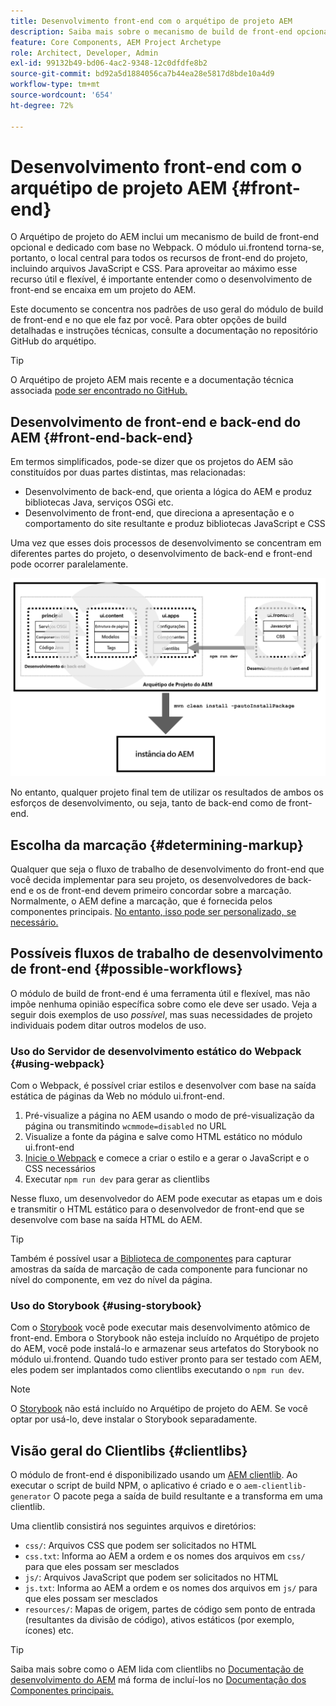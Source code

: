 ```yaml
---
title: Desenvolvimento front-end com o arquétipo de projeto AEM
description: Saiba mais sobre o mecanismo de build de front-end opcional e dedicado do Arquétipo de projeto AEM com base no Webpack.
feature: Core Components, AEM Project Archetype
role: Architect, Developer, Admin
exl-id: 99132b49-bd06-4ac2-9348-12c0dfdfe8b2
source-git-commit: bd92a5d1884056ca7b44ea28e5817d8bde10a4d9
workflow-type: tm+mt
source-wordcount: '654'
ht-degree: 72%

---
```



# Desenvolvimento front-end com o arquétipo de projeto AEM {#front-end}

O Arquétipo de projeto do AEM inclui um mecanismo de build de front-end opcional e dedicado com base no Webpack. O módulo ui.frontend torna-se, portanto, o local central para todos os recursos de front-end do projeto, incluindo arquivos JavaScript e CSS. Para aproveitar ao máximo esse recurso útil e flexível, é importante entender como o desenvolvimento de front-end se encaixa em um projeto do AEM.

Este documento se concentra nos padrões de uso geral do módulo de build de front-end e no que ele faz por você. Para obter opções de build detalhadas e instruções técnicas, consulte a documentação no repositório GitHub do arquétipo.

>[!TIP]
>
>O Arquétipo de projeto AEM mais recente e a documentação técnica associada [pode ser encontrado no GitHub.](https://github.com/adobe/aem-project-archetype)

## Desenvolvimento de front-end e back-end do AEM {#front-end-back-end}

Em termos simplificados, pode-se dizer que os projetos do AEM são constituídos por duas partes distintas, mas relacionadas:

* Desenvolvimento de back-end, que orienta a lógica do AEM e produz bibliotecas Java, serviços OSGi etc.
* Desenvolvimento de front-end, que direciona a apresentação e o comportamento do site resultante e produz bibliotecas JavaScript e CSS

Uma vez que esses dois processos de desenvolvimento se concentram em diferentes partes do projeto, o desenvolvimento de back-end e front-end pode ocorrer paralelamente.

![diagrama de fluxo de trabalho de front-end](/help/assets/front-end-flow.png)

No entanto, qualquer projeto final tem de utilizar os resultados de ambos os esforços de desenvolvimento, ou seja, tanto de back-end como de front-end.

## Escolha da marcação {#determining-markup}

Qualquer que seja o fluxo de trabalho de desenvolvimento do front-end que você decida implementar para seu projeto, os desenvolvedores de back-end e os de front-end devem primeiro concordar sobre a marcação. Normalmente, o AEM define a marcação, que é fornecida pelos componentes principais. [No entanto, isso pode ser personalizado, se necessário.](/help/developing/customizing.md#customizing-the-markup)

## Possíveis fluxos de trabalho de desenvolvimento de front-end {#possible-workflows}

O módulo de build de front-end é uma ferramenta útil e flexível, mas não impõe nenhuma opinião específica sobre como ele deve ser usado. Veja a seguir dois exemplos de uso *possível*, mas suas necessidades de projeto individuais podem ditar outros modelos de uso.

### Uso do Servidor de desenvolvimento estático do Webpack {#using-webpack}

Com o Webpack, é possível criar estilos e desenvolver com base na saída estática de páginas da Web no módulo ui.front-end.

1. Pré-visualize a página no AEM usando o modo de pré-visualização da página ou transmitindo `wcmmode=disabled` no URL
1. Visualize a fonte da página e salve como HTML estático no módulo ui.front-end
1. [Inicie o Webpack](#webpack-dev-server) e comece a criar o estilo e a gerar o JavaScript e o CSS necessários
1. Executar `npm run dev` para gerar as clientlibs

Nesse fluxo, um desenvolvedor do AEM pode executar as etapas um e dois e transmitir o HTML estático para o desenvolvedor de front-end que se desenvolve com base na saída HTML do AEM.

>[!TIP]
>
>Também é possível usar a [Biblioteca de componentes](https://adobe.com/go/aem_cmp_library_br) para capturar amostras da saída de marcação de cada componente para funcionar no nível do componente, em vez do nível da página.

### Uso do Storybook {#using-storybook}

Com o [Storybook](https://storybook.js.org) você pode executar mais desenvolvimento atômico de front-end. Embora o Storybook não esteja incluído no Arquétipo de projeto do AEM, você pode instalá-lo e armazenar seus artefatos do Storybook no módulo ui.frontend. Quando tudo estiver pronto para ser testado com AEM, eles podem ser implantados como clientlibs executando o `npm run dev`.

>[!NOTE]
>
>O [Storybook](https://storybook.js.org) não está incluído no Arquétipo de projeto do AEM. Se você optar por usá-lo, deve instalar o Storybook separadamente.

## Visão geral do Clientlibs {#clientlibs}

O módulo de front-end é disponibilizado usando um [AEM clientlib](https://experienceleague.adobe.com/docs/experience-manager-cloud-service/implementing/developing/full-stack/clientlibs.html?lang=pt-BR). Ao executar o script de build NPM, o aplicativo é criado e o `aem-clientlib-generator` O pacote pega a saída de build resultante e a transforma em uma clientlib.

Uma clientlib consistirá nos seguintes arquivos e diretórios:

* `css/`: Arquivos CSS que podem ser solicitados no HTML
* `css.txt`: Informa ao AEM a ordem e os nomes dos arquivos em `css/` para que eles possam ser mesclados
* `js/`: Arquivos JavaScript que podem ser solicitados no HTML
* `js.txt`: Informa ao AEM a ordem e os nomes dos arquivos em `js/` para que eles possam ser mesclados
* `resources/`: Mapas de origem, partes de código sem ponto de entrada (resultantes da divisão de código), ativos estáticos (por exemplo, ícones) etc.

>[!TIP]
>
>Saiba mais sobre como o AEM lida com clientlibs no [Documentação de desenvolvimento do AEM](https://experienceleague.adobe.com/docs/experience-manager-cloud-service/implementing/developing/full-stack/clientlibs.html?lang=pt-BR) má forma de incluí-los no [Documentação dos Componentes principais.](/help/developing/including-clientlibs.md)
